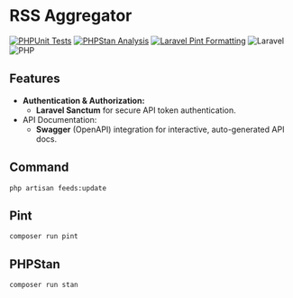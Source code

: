 # RSS Aggregator

[![PHPUnit Tests](https://github.com/wtw24/rss-aggregator/actions/workflows/phpunit.yml/badge.svg)](https://github.com/wtw24/rss-aggregator/actions/workflows/phpunit.yml)
[![PHPStan Analysis](https://github.com/wtw24/rss-aggregator/actions/workflows/phpstan.yml/badge.svg)](https://github.com/wtw24/rss-aggregator/actions/workflows/phpstan.yml)
[![Laravel Pint Formatting](https://github.com/wtw24/rss-aggregator/actions/workflows/pint.yml/badge.svg)](https://github.com/wtw24/rss-aggregator/actions/workflows/pint.yml)
![Laravel](https://img.shields.io/badge/laravel-12%2B-red)
![PHP](https://img.shields.io/badge/php-8.4%2B-blueviolet)

## Features

- **Authentication & Authorization:**
    - **Laravel Sanctum** for secure API token authentication.
- API Documentation:
    - **Swagger** (OpenAPI) integration for interactive, auto-generated API docs.

## Command

~~~shell
php artisan feeds:update
~~~

## Pint

~~~shell
composer run pint
~~~

## PHPStan

~~~shell
composer run stan
~~~
